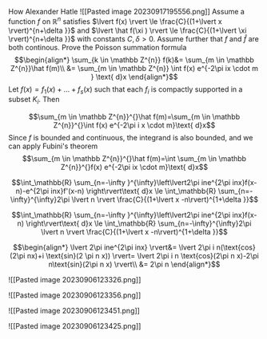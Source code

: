 How Alexander Hatle
![[Pasted image 20230917195556.png]]
Assume a function $f$ on $\mathbb{R}^{n}$ satisfies $\lvert f(x) \rvert \le \frac{C}{(1+\lvert x \rvert)^{n+\delta  }}$ and $\lvert \hat f(\xi  ) \rvert \le \frac{C}{(1+\lvert \xi  \rvert)^{n+\delta }}$ with constants $C,\delta >0$. Assume further that $f$ and $\hat f$ are both continous. Prove the Poisson summation formula
$$\begin{align*}
\sum_{k \in \mathbb Z^{n}} f(k)&= \sum_{m \in \mathbb Z^{n}}\hat f(m)\\
&= \sum_{m \in \mathbb Z^{n}} \int f(x) e^{-2\pi ix \cdot m } \text{ d}x
\end{align*}$$
Let $f(x)=f_{1}(x)+\dots +f_{s}(x)$ such that each $f_{i}$ is compactly supported in a subset $K_{i}$. Then

$$\sum_{m \in \mathbb Z^{n}}^{}\hat f(m)=\sum_{m \in \mathbb Z^{n}}^{}\int f(x) e^{-2\pi i x \cdot m}\text{ d}x$$
Since $f$ is bounded and continuous, the integrand is also bounded, and we can apply Fubini's theorem
$$\sum_{m \in \mathbb Z^{n}}^{}\hat f(m)=\int \sum_{m \in \mathbb Z^{n}}^{}f(x) e^{-2\pi ix \cdot m}\text{ d}x$$

$$\int_\mathbb{R}  \sum_{n=-\infty }^{\infty}\left\lvert2\pi ine^{2\pi inx}f(x-n)-e^{2\pi inx}f'(x-n)  \right\rvert\text{ d}x \le \int_\mathbb{R} \sum_{n=-\infty}^{\infty}2\pi \lvert n \rvert \frac{C}{(1+\lvert x -n\rvert)^{1+\delta }}$$


$$\int_\mathbb{R}  \sum_{n=-\infty }^{\infty}\left\lvert2\pi ine^{2\pi inx}f(x-n)  \right\rvert\text{ d}x \le \int_\mathbb{R} \sum_{n=-\infty}^{\infty}2\pi \lvert n \rvert \frac{C}{(1+\lvert x -n\rvert)^{1+\delta }}$$

$$\begin{align*}
\lvert 2\pi ine^{2\pi inx} \rvert&= \lvert 2\pi i n(\text{cos}(2\pi nx)+i \text{sin}(2 \pi n x)) \rvert= \lvert 2\pi i n \text{cos}(2\pi n x)-2\pi n\text{sin}(2\pi n x) \rvert\\
&= 2\pi n
\end{align*}$$

![[Pasted image 20230906123326.png]]

![[Pasted image 20230906123356.png]]

![[Pasted image 20230906123451.png]]

![[Pasted image 20230906123425.png]]